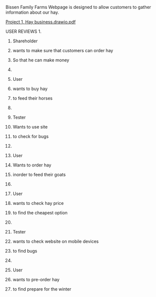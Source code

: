 Bissen Family Farms Webpage is designed to allow customers to gather information about our hay.

[Project 1, Hay business.drawio.pdf](https://github.com/user-attachments/files/22258647/Project.1.Hay.business.drawio.pdf)

USER REVIEWS
1. 
  1. Shareholder
  2. wants to make sure that customers can order hay
  3. So that he can make money

2. 
  1. User
  2. wants to buy hay
  3. to feed their horses

3. 
  1. Tester
  2. Wants to use site
  3. to check for bugs

4. 
  1. User
  2. Wants to order hay
  3. inorder to feed their goats

5. 
  1. User
  2. wants to check hay price
  3. to find the cheapest option

6. 
  1. Tester
  2. wants to check website on mobile devices
  3. to find bugs

  7. 
  1. User
  2. wants to pre-order hay
  3. to find prepare for the winter